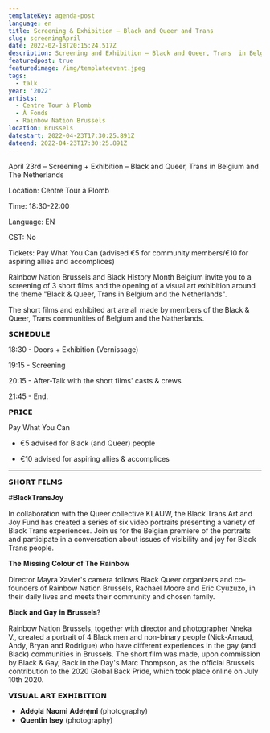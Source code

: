 ```yaml
---
templateKey: agenda-post
language: en
title: Screening & Exhibition – Black and Queer and Trans
slug: screeningApril
date: 2022-02-18T20:15:24.517Z
description: Screening and Exhibition – Black and Queer, Trans  in Belgium and The Netherlands
featuredpost: true
featuredimage: /img/templateevent.jpeg
tags:
  - talk
year: '2022'
artists:
  - Centre Tour à Plomb
  - À Fonds
  - Rainbow Nation Brussels
location: Brussels
datestart: 2022-04-23T17:30:25.891Z
dateend: 2022-04-23T17:30:25.891Z
---
```

April 23rd – Screening + Exhibition – Black and Queer, Trans  in Belgium and The Netherlands

Location: Centre Tour à Plomb

Time: 18:30-22:00

Language: EN

CST: No

Tickets: Pay What You Can (advised €5 for community members/€10 for aspiring allies and accomplices)


Rainbow Nation Brussels and Black History Month Belgium invite you to a screening of 3 short films and the opening of a visual art exhibition around the theme "Black & Queer, Trans in Belgium and the Netherlands".



The short films and exhibited art are all made by members of the Black & Queer, Trans communities of Belgium and the Natherlands.


𝗦𝗖𝗛𝗘𝗗𝗨𝗟𝗘

18:30 - Doors + Exhibition (Vernissage)

19:15 - Screening

20:15 - After-Talk with the short films' casts & crews

21:45 - End.


𝗣𝗥𝗜𝗖𝗘

Pay What You Can

- €5 advised for Black (and Queer) people

- €10 advised for aspiring allies & accomplices

____________________________

𝗦𝗛𝗢𝗥𝗧 𝗙𝗜𝗟𝗠𝗦

#𝐁𝐥𝐚𝐜𝐤𝐓𝐫𝐚𝐧𝐬𝐉𝐨𝐲

In collaboration with the Queer collective KLAUW, the Black Trans Art and Joy Fund has created a series of six video portraits presenting a variety of Black Trans experiences. Join us for the Belgian premiere of the portraits and participate in a conversation about issues of visibility and joy for Black Trans people.


𝐓𝐡𝐞 𝐌𝐢𝐬𝐬𝐢𝐧𝐠 𝐂𝐨𝐥𝐨𝐮𝐫 𝐨𝐟 𝐓𝐡𝐞 𝐑𝐚𝐢𝐧𝐛𝐨𝐰

Director Mayra Xavier's camera follows Black Queer organizers and co-founders of Rainbow Nation Brussels, Rachael Moore and Eric Cyuzuzo, in their daily lives and meets their community and chosen family.


𝐁𝐥𝐚𝐜𝐤 𝐚𝐧𝐝 𝐆𝐚𝐲 𝐢𝐧 𝐁𝐫𝐮𝐬𝐬𝐞𝐥𝐬?

Rainbow Nation Brussels, together with director and photographer Nneka V., created a portrait of 4 Black men and non-binary people (Nick-Arnaud, Andy, Bryan and Rodrigue) who have different experiences in the gay (and Black) communities in Brussels. The short film was made, upon commission by Black & Gay, Back in the Day's Marc Thompson, as the official Brussels contribution to the 2020 Global Back Pride, which took place online on July 10th 2020.



𝗩𝗜𝗦𝗨𝗔𝗟 𝗔𝗥𝗧 𝗘𝗫𝗛𝗜𝗕𝗜𝗧𝗜𝗢𝗡
- 𝐀𝐝𝐞́𝐨̣𝐥𝐚́ 𝐍𝐚𝐨𝐦𝐢 𝐀𝐝𝐞́𝐫𝐞̩̀𝐦𝐢́ (photography)
- 𝐐𝐮𝐞𝐧𝐭𝐢𝐧 𝐈𝐬𝐞𝐲 (photography)
